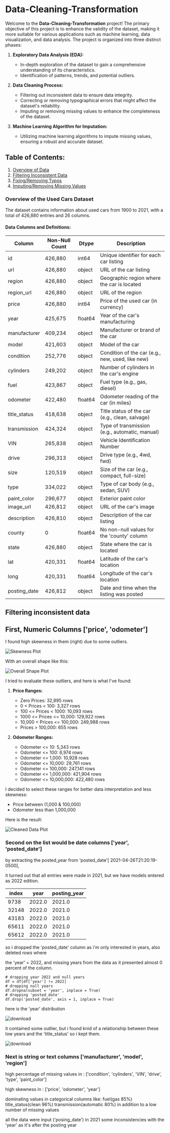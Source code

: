 # Data-Cleaning-Transformation

Welcome to the **Data-Cleaning-Transformation** project! The primary objective of this project is to enhance the validity of the dataset, making it more suitable for various applications such as machine learning, data visualization, and data analysis. The project is organized into three distinct phases:

1. **Exploratory Data Analysis (EDA):**
   - In-depth exploration of the dataset to gain a comprehensive understanding of its characteristics.
   - Identification of patterns, trends, and potential outliers.

2. **Data Cleaning Process:**
   - Filtering out inconsistent data to ensure data integrity.
   - Correcting or removing typographical errors that might affect the dataset's reliability.
   - Imputing or removing missing values to enhance the completeness of the dataset.

3. **Machine Learning Algorithm for Imputation:**
   - Utilizing machine learning algorithms to impute missing values, ensuring a robust and accurate dataset.

## Table of Contents:
1. [Overview of Data](#overview-of-data)
2. [Filtering Inconsistent Data](#filtering-inconsistent-data)
3. [Fixing/Removing Typos](#fixingremoving-typos)
4. [Imputing/Removing Missing Values](#imputingremoving-missing-values)



### Overview of the Used Cars Dataset

The dataset contains information about used cars from 1900 to 2021, with a total of 426,880 entries and 26 columns.

#### Data Columns and Definitions:

| Column        | Non-Null Count | Dtype  | Description                                      |
|---------------|----------------|--------|--------------------------------------------------|
| id            | 426,880        | int64  | Unique identifier for each car listing           |
| url           | 426,880        | object | URL of the car listing                           |
| region        | 426,880        | object | Geographic region where the car is located       |
| region_url    | 426,880        | object | URL of the region                                |
| price         | 426,880        | int64  | Price of the used car (in currency)              |
| year          | 425,675        | float64| Year of the car's manufacturing                  |
| manufacturer  | 409,234        | object | Manufacturer or brand of the car                 |
| model         | 421,603        | object | Model of the car                                 |
| condition     | 252,776        | object | Condition of the car (e.g., new, used, like new)|
| cylinders     | 249,202        | object | Number of cylinders in the car's engine          |
| fuel          | 423,867        | object | Fuel type (e.g., gas, diesel)                    |
| odometer      | 422,480        | float64| Odometer reading of the car (in miles)           |
| title_status  | 418,638        | object | Title status of the car (e.g., clean, salvage)   |
| transmission  | 424,324        | object | Type of transmission (e.g., automatic, manual)  |
| VIN           | 265,838        | object | Vehicle Identification Number                   |
| drive         | 296,313        | object | Drive type (e.g., 4wd, fwd)                       |
| size          | 120,519        | object | Size of the car (e.g., compact, full-size)       |
| type          | 334,022        | object | Type of car body (e.g., sedan, SUV)              |
| paint_color   | 296,677        | object | Exterior paint color                            |
| image_url     | 426,812        | object | URL of the car's image                           |
| description   | 426,810        | object | Description of the car listing                   |
| county        | 0              | float64| No non-null values for the 'county' column      |
| state         | 426,880        | object | State where the car is located                   |
| lat           | 420,331        | float64| Latitude of the car's location                   |
| long          | 420,331        | float64| Longitude of the car's location                  |
| posting_date  | 426,812        | object | Date and time when the listing was posted        |



































## Filtering inconsistent data

## First, Numeric Columns ['price', 'odometer']

I found high skewness in them (right) due to some outliers.

![Skewness Plot](https://github.com/taha1048/Data-Cleaning-Transformation/assets/139405748/97c4892b-5c16-4278-b34b-bb331a362723)

With an overall shape like this:

![Overall Shape Plot](https://github.com/taha1048/Data-Cleaning-Transformation/assets/139405748/b44149cb-ecdd-4270-a608-3661cfb23231)

I tried to evaluate these outliers, and here is what I've found:

1. **Price Ranges:**
   - Zero Prices: 32,895 rows
   - 0 < Prices < 100: 3,327 rows
   - 100 <= Prices < 1000: 10,093 rows
   - 1000 <= Prices <= 10,000: 129,922 rows
   - 10,000 < Prices <= 100,000: 249,988 rows
   - Prices > 100,000: 655 rows

2. **Odometer Ranges:**
   - Odometer <= 10: 5,343 rows
   - Odometer <= 100: 6,974 rows
   - Odometer <= 1,000: 10,928 rows
   - Odometer <= 10,000: 29,761 rows
   - Odometer <= 100,000: 247,141 rows
   - Odometer <= 1,000,000: 421,904 rows
   - Odometer <= 10,000,000: 422,480 rows

I decided to select these ranges for better data interpretation and less skewness:
- Price between (1,000 & 100,000)
- Odometer less than 1,000,000

Here is the result:

![Cleaned Data Plot](https://github.com/taha1048/Data-Cleaning-Transformation/assets/139405748/ba84a941-12e4-49c7-a6a4-e8682f74fa85)




### Second on the list would be date columns ['year', 'posted_date']

by extracting the posted_year from 'posted_date'[ 2021-04-26T21:20:19-0500],

it turned out that all entries were made in 2021, but we have models entered as 2022 edition. 

| index | year | posting_year |
|-------|------|--------------|
| 9738  | 2022.0 | 2021.0 |
| 32148 | 2022.0 | 2021.0 |
| 43183 | 2022.0 | 2021.0 |
| 65611 | 2022.0 | 2021.0 |
| 65612 | 2022.0 | 2021.0 |

so i dropped the 'posted_date' column as i'm only interested in years, also deleted rows where

the 'year' = 2022, and missing years from the data as it presented almost 0 percent of the column.

    # dropping year 2022 and null years
    df = df[df['year'] != 2022]
    # dropping null years
    df.dropna(subset = 'year', inplace = True)
    # dropping 'posted_date'
    df.drop('posted_date', axis = 1, inplace = True)

here is the 'year' distribution 

![download](https://github.com/taha1048/Data-Cleaning-Transformation/assets/139405748/4feec60b-4821-46b6-b8e2-5f46e024c5c5)

it contained some outlier, but i found knid of a relationship between these low years and the 'title_status' so i kept them.


![download](https://github.com/taha1048/Data-Cleaning-Transformation/assets/139405748/73c9cd32-8363-4f4b-bb7a-c0d3b2de0796)

### Next is string or text columns ['manufacturer', 'model', 'region']



high percentage of missing values in :
['condition', 'cylinders', 'VIN', 'drive', 'type', 'paint_color']

high skewness in : 
['price', 'odometer', 'year']

dominating values in categorical columns like:
fuel(gas 85%)
title_status(clean 96%)
transmission(automatic 80%)
in addition to a low number of missing values

all the data were input ('posing_date') in 2021
some inconsistencies with the 'year' as it's after the posting year


